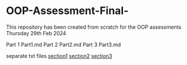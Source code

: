 # OOP-Assessment-Final-
This repository has been created from scratch for the OOP assessments Thursday 29th Feb 2024

Part 1 Part1.md
Part 2 Part2.md
Part 3 Part3.md

separate txt files 
[section1](./Part1/Part1.md)
[section2](./Part2/Part2.md)
[section3](./Part3/Part3.md)

